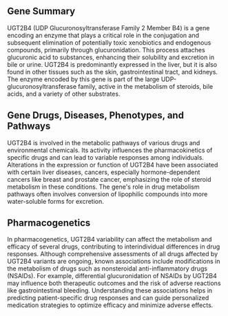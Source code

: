 ## Gene Summary
UGT2B4 (UDP Glucuronosyltransferase Family 2 Member B4) is a gene encoding an enzyme that plays a critical role in the conjugation and subsequent elimination of potentially toxic xenobiotics and endogenous compounds, primarily through glucuronidation. This process attaches glucuronic acid to substances, enhancing their solubility and excretion in bile or urine. UGT2B4 is predominantly expressed in the liver, but it is also found in other tissues such as the skin, gastrointestinal tract, and kidneys. The enzyme encoded by this gene is part of the large UDP-glucuronosyltransferase family, active in the metabolism of steroids, bile acids, and a variety of other substrates.

## Gene Drugs, Diseases, Phenotypes, and Pathways
UGT2B4 is involved in the metabolic pathways of various drugs and environmental chemicals. Its activity influences the pharmacokinetics of specific drugs and can lead to variable responses among individuals. Alterations in the expression or function of UGT2B4 have been associated with certain liver diseases, cancers, especially hormone-dependent cancers like breast and prostate cancer, emphasizing the role of steroid metabolism in these conditions. The gene's role in drug metabolism pathways often involves conversion of lipophilic compounds into more water-soluble forms for excretion.

## Pharmacogenetics
In pharmacogenetics, UGT2B4 variability can affect the metabolism and efficacy of several drugs, contributing to interindividual differences in drug responses. Although comprehensive assessments of all drugs affected by UGT2B4 variants are ongoing, known associations include modifications in the metabolism of drugs such as nonsteroidal anti-inflammatory drugs (NSAIDs). For example, differential glucuronidation of NSAIDs by UGT2B4 may influence both therapeutic outcomes and the risk of adverse reactions like gastrointestinal bleeding. Understanding these associations helps in predicting patient-specific drug responses and can guide personalized medication strategies to optimize efficacy and minimize adverse effects.